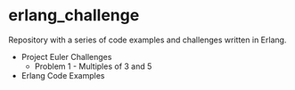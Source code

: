 # erlang_challenge
Repository with a series of code examples and challenges written in Erlang.

 - Project Euler Challenges
    - Problem 1 - Multiples of 3 and 5
 - Erlang Code Examples